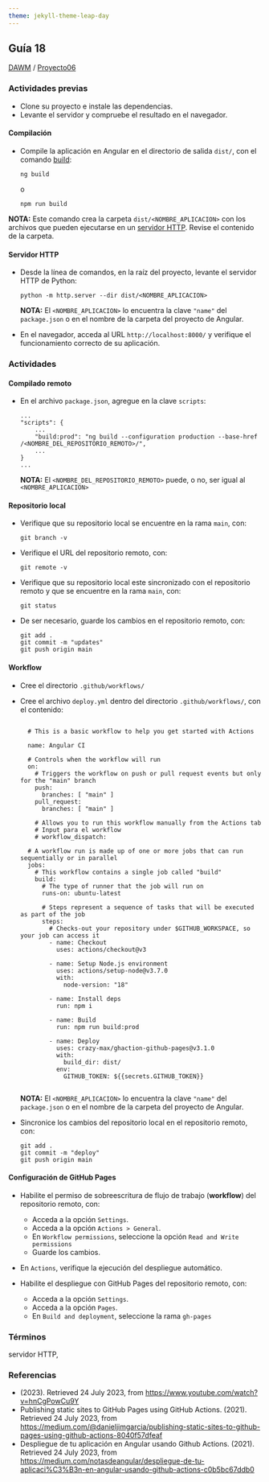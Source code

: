 ```yaml
---
theme: jekyll-theme-leap-day
---
```


## Guía 18

[DAWM](/DAWM/) / [Proyecto06](/DAWM/proyectos/2023/proyecto06)

### Actividades previas

* Clone su proyecto e instale las dependencias.
* Levante el servidor y compruebe el resultado en el navegador.

#### Compilación

* Compile la aplicación en Angular en el directorio de salida `dist/`, con el comando [build](https://angular.io/cli/build): 

	```
	ng build
	```

	o 

	```
	npm run build
	```

**NOTA:** Este comando crea la carpeta `dist/<NOMBRE_APLICACION>` con los archivos que pueden ejecutarse en un [servidor HTTP](https://www.hostinger.es/tutoriales/que-es-un-servidor-web). Revise el contenido de la carpeta.

#### Servidor HTTP

* Desde la línea de comandos, en la raíz del proyecto, levante el servidor HTTP de Python:

	```
	python -m http.server --dir dist/<NOMBRE_APLICACION>
	```

	**NOTA:** El `<NOMBRE_APLICACION>` lo encuentra la clave `"name"` del `package.json` o en el nombre de la carpeta del proyecto de Angular.


* En el navegador, acceda al URL `http://localhost:8000/` y verifique el funcionamiento correcto de su aplicación.

### Actividades

#### Compilado remoto

* En el archivo `package.json`, agregue en la clave `scripts`:


	```
	...
	"scripts": {
		...
		"build:prod": "ng build --configuration production --base-href /<NOMBRE_DEL_REPOSITORIO_REMOTO>/",
		...
	}
	...
	```

	**NOTA:** El `<NOMBRE_DEL_REPOSITORIO_REMOTO>` puede, o no, ser igual al `<NOMBRE_APLICACION>`

#### Repositorio local

* Verifique que su repositorio local se encuentre en la rama `main`, con:

	```
	git branch -v
	```

* Verifique el URL del repositorio remoto, con:

	```
	git remote -v
	```

* Verifique que su repositorio local este sincronizado con el repositorio remoto y que se encuentre en la rama `main`, con:

	```
	git status
	```

* De ser necesario, guarde los cambios en el repositorio remoto, con:

	```
	git add .
	git commit -m "updates"
	git push origin main
	```

#### Workflow

* Cree el directorio `.github/workflows/`
* Cree el archivo `deploy.yml` dentro del directorio `.github/workflows/`, con el contenido:

	<pre><code>
	# This is a basic workflow to help you get started with Actions

	name: Angular CI

	# Controls when the workflow will run
	on:
	  # Triggers the workflow on push or pull request events but only for the "main" branch
	  push:
	    branches: [ "main" ]
	  pull_request:
	    branches: [ "main" ]

	  # Allows you to run this workflow manually from the Actions tab
	  # Input para el workflow
	  # workflow_dispatch:

	# A workflow run is made up of one or more jobs that can run sequentially or in parallel
	jobs:
	  # This workflow contains a single job called "build"
	  build:
	    # The type of runner that the job will run on
	    runs-on: ubuntu-latest

	    # Steps represent a sequence of tasks that will be executed as part of the job
	    steps:
	      # Checks-out your repository under $GITHUB_WORKSPACE, so your job can access it
	      - name: Checkout
	        uses: actions/checkout@v3

	      - name: Setup Node.js environment
	        uses: actions/setup-node@v3.7.0
	        with:
	          node-version: "18"
	          
	      - name: Install deps
	        run: npm i
	        
	      - name: Build
	        run: npm run build:prod
	        
	      - name: Deploy
	        uses: crazy-max/ghaction-github-pages@v3.1.0
	        with:
	          build_dir: dist/<NOMBRE_APLICACION>
	        env:
	          GITHUB_TOKEN: ${{secrets.GITHUB_TOKEN}}
	</code></pre>

	**NOTA:** El `<NOMBRE_APLICACION>` lo encuentra la clave `"name"` del `package.json` o en el nombre de la carpeta del proyecto de Angular.

* Sincronice los cambios del repositorio local en el repositorio remoto, con:

	```
	git add .
	git commit -m "deploy"
	git push origin main
	```

#### Configuración de GitHub Pages

* Habilite el permiso de sobreescritura de flujo de trabajo (**workflow**) del repositorio remoto, con:

	+ Acceda a la opción `Settings`.
	+ Acceda a la opción `Actions > General`.
	+ En `Workflow permissions`, seleccione la opción `Read and Write permissions`
	+ Guarde los cambios.

* En `Actions`, verifique la ejecución del despliegue automático. 

* Habilite el despliegue con GitHub Pages del repositorio remoto, con:

	+ Acceda a la opción `Settings`.
	+ Acceda a la opción `Pages`.
	+ En `Build and deployment`, seleccione la rama `gh-pages`

### Términos

servidor HTTP, 

### Referencias

* (2023). Retrieved 24 July 2023, from https://www.youtube.com/watch?v=hnCgPowCu9Y
* Publishing static sites to GitHub Pages using GitHub Actions. (2021). Retrieved 24 July 2023, from https://medium.com/@danieljimgarcia/publishing-static-sites-to-github-pages-using-github-actions-8040f57dfeaf
* Despliegue de tu aplicación en Angular usando Github Actions. (2021). Retrieved 24 July 2023, from https://medium.com/notasdeangular/despliegue-de-tu-aplicaci%C3%B3n-en-angular-usando-github-actions-c0b5bc67ddb0